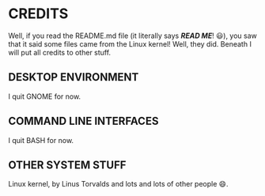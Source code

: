 # CREDITS
Well, if you read the README.md file (it literally says ***READ ME***! :smiley:), you saw that it said some files came from the Linux kernel! Well, they did. Beneath I will put all credits to other stuff.
## DESKTOP ENVIRONMENT
I quit GNOME for now.
## COMMAND LINE INTERFACES
I quit BASH for now.
## OTHER SYSTEM STUFF
Linux kernel, by Linus Torvalds and lots and lots of other people 😄.

